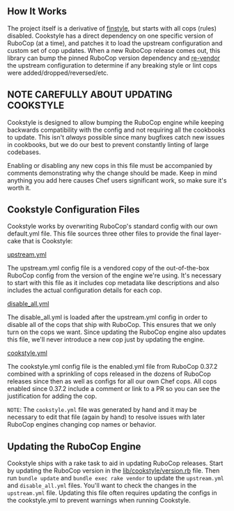 ## How It Works

The project itself is a derivative of [finstyle](https://github.com/fnichol/finstyle), but starts with all cops (rules) disabled. Cookstyle has a direct dependency on one specific version of RuboCop (at a time), and patches it to load the upstream configuration and custom set of cop updates. When a new RuboCop release comes out, this library can bump the pinned RuboCop version dependency and [re-vendor](https://github.com/chef/cookstyle/blob/master/Rakefile) the upstream configuration to determine if any breaking style or lint cops were added/dropped/reversed/etc.

## NOTE CAREFULLY ABOUT UPDATING COOKSTYLE

Cookstyle is designed to allow bumping the RuboCop engine while keeping backwards compatibility with the config and not requiring all the cookbooks to update. This isn't *always* possible since many bugfixes catch new issues in cookbooks, but we do our best to prevent constantly linting of large codebases.

Enabling or disabling any new cops in this file must be accompanied by comments demonstrating why the change should be made. Keep in mind anything you add here causes Chef users significant work, so make sure it's worth it.

## Cookstyle Configuration Files

Cookstyle works by overwriting RuboCop's standard config with our own default.yml file. This file sources three other files to provide the final layer-cake that is Cookstyle:

[upstream.yml](https://github.com/chef/cookstyle/blob/master/config/upstream.yml)

The upstream.yml config file is a vendored copy of the out-of-the-box RuboCop config from the version of the engine we're using. It's necessary to start with this file as it includes cop metadata like descriptions and also includes the actual configuration details for each cop.

[disable_all.yml](https://github.com/chef/cookstyle/blob/master/config/disable_all.yml)

The disable_all.yml is loaded after the upstream.yml config in order to disable all of the cops that ship with RuboCop. This ensures that we only turn on the cops we want. Since updating the RuboCop engine also updates this file, we'll never introduce a new cop just by updating the engine.

[cookstyle.yml](https://github.com/chef/cookstyle/blob/master/config/cookstyle.yml)

The cookstyle.yml config file is the enabled.yml file from RuboCop 0.37.2 combined with a sprinkling of cops released in the dozens of RuboCop releases since then as well as configs for all our own Chef cops. All cops enabled since 0.37.2 include a comment or link to a PR so you can see the justification for adding the cop.

`NOTE`: The `cookstyle.yml` file was generated by hand and it may be necessary to edit that file (again by hand) to resolve issues with later RuboCop engines changing cop names or behavior.

## Updating the RuboCop Engine

Cookstyle ships with a rake task to aid in updating RuboCop releases. Start by updating the RuboCop version in the [lib/cookstyle/version.rb](https://github.com/chef/cookstyle/blob/master/lib/cookstyle/version.rb) file. Then run `bundle update` and `bundle exec rake vendor` to update the `upstream.yml` and `disable_all.yml` files. You'll want to check the changes in the `upstream.yml` file. Updating this file often requires updating the configs in the cookstyle.yml to prevent warnings when running Cookstyle.
